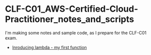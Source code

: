 # CLF-C01_AWS-Certified-Cloud-Practitioner_notes_and_scripts

I'm making some notes and sample code, as I prepare for the CLF-C01 exam.

* [Inroducing lambda - my first function](docs/intro-lamdba.md)

